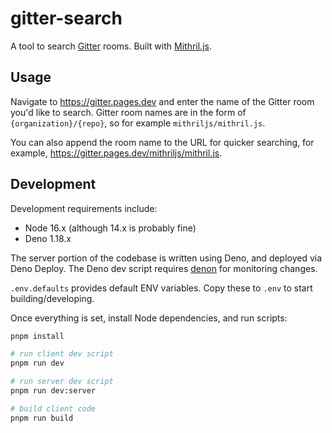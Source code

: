 # gitter-search

A tool to search [Gitter](https://gitter.im) rooms. Built with [Mithril.js](https://mithril.js.org).

## Usage

Navigate to https://gitter.pages.dev and enter the name of the Gitter room you'd like to search. Gitter room names are in the form of `{organization}/{repo}`, so for example `mithriljs/mithril.js`.

You can also append the room name to the URL for quicker searching, for example, https://gitter.pages.dev/mithriljs/mithril.js.

## Development

Development requirements include:

* Node 16.x (although 14.x is probably fine)
* Deno 1.18.x

The server portion of the codebase is written using Deno, and deployed via Deno Deploy. The Deno dev script requires [denon](https://github.com/denosaurs/denon) for monitoring changes.

`.env.defaults` provides default ENV variables. Copy these to `.env` to start building/developing.

Once everything is set, install Node dependencies, and run scripts:

```bash
pnpm install

# run client dev script
pnpm run dev

# run server dev script
pnpm run dev:server

# build client code
pnpm run build
```
